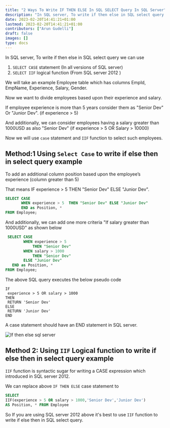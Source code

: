 ```yaml
---
title: "2 Ways To Write IF THEN ELSE In SQL SELECT Query In SQL Server"
description: "In SQL server, To write if then else in SQL select query we can use SELECT CASE statement (In all versions), SELECT IIF logical function (From SQL server 2012)"
date: 2023-02-20T14:41:21+01:00
lastmod: 2023-02-20T14:41:21+01:00
contributors: ["Arun Gudelli"]
draft: false
images: []
type: docs
---
```


In SQL server, To write if then else in SQL select query we can use

1. `SELECT CASE` statement (In all versions of SQL server)
2. `SELECT IIF` logical function (From SQL server 2012 )

We will take an example Employee table which has columns EmpId, EmpName, Experience, Salary, Gender. 

Now we want to divide employees based upon their experience and salary.

If employee experience is more than 5 years consider them as "Senior Dev" Or "Junior Dev". (if experience > 5)

And additionally, we can consider employees having a salary greater than 1000USD as also "Senior Dev" (if experience > 5 OR Salary > 10000)

Now we will use `case` statement and `IIF` function to select such employees.

## Method:1 Using `Select Case` to write if else then in select query example

To add an additional column position based upon the employee’s experience (column greater than 5)

That means IF experience > 5 THEN "Senior Dev" ELSE "Junior Dev".

```sql
SELECT CASE
       WHEN experience > 5  THEN "Senior Dev" ELSE "Junior Dev"
       END as Position, *
FROM Employee;
```
And additionally, we can add one more criteria "If salary greater than 1000USD" as shown below

```sql
 SELECT CASE      
        WHEN experience > 5  
            THEN "Senior Dev"
        WHEN salary > 1000
            THEN "Senior Dev" 
        ELSE "Junior Dev"        
   END as Position, * 
FROM Employee;
```

The above SQL query executes the below pseudo code

```text
IF
 experience > 5 OR salary > 1000
THEN
 RETURN 'Senior Dev'
ELSE
 RETURN 'Junior Dev'
END
```

A case statement should have an END statement in SQL server.

![If then else sql server](/images/sql-server/If-then-else-sql-server.png "If then else sql server")


## Method 2: Using `IIF` Logical function to write if else then in select query example

`IIF` function is syntactic sugar for writing a CASE expression which introduced in SQL server 2012.

We can replace above `IF THEN ELSE` case statement to


```sql
SELECT
IIF(experience > 5 OR salary > 1000,'Senior Dev','Junior Dev')
AS Position, * FROM Employee
```

So If you are using SQL server 2012 above it's best to use `IIF` function to write if else then in SQL select query.








